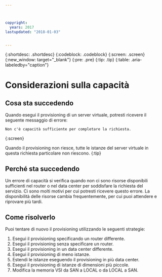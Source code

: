 ```yaml
---



copyright:
  years: 2017
lastupdated: "2018-01-03"


---
```


{:shortdesc: .shortdesc}
{:codeblock: .codeblock}
{:screen: .screen}
{:new_window: target="_blank"}
{:pre: .pre}
{:tip: .tip}
{:table: .aria-labeledby="caption"}


# Considerazioni sulla capacità

## Cosa sta succedendo

Quando esegui il provisioning di un server virtuale, potresti ricevere il seguente messaggio di errore: 

```
Non c'è capacità sufficiente per completare la richiesta.
```
{:screen}

Quando il provisioning non riesce, tutte le istanze del server virtuale in questa richiesta particolare non riescono.
{:tip}

## Perché sta succedendo

Un errore di capacità si verifica quando non ci sono risorse disponibili sufficienti nel router o nel data center per soddisfare la richiesta del servizio. Ci sono molti motivi per cui potresti ricevere questo errore. La disponibilità delle risorse cambia frequentemente, per cui puoi attendere e riprovare più tardi.

## Come risolverlo 

Puoi tentare di nuovo il provisioning utilizzando le seguenti strategie:

1. Esegui il provisioning specificando un router differente.  
2. Esegui il provisioning senza specificare un router.
3. Esegui il provisioning in un data center differente.
4. Esegui il provisioning di meno istanze. 
5. Estendi le istanze eseguendo il provisioning in più data center.
6. Esegui il provisioning di istanze di dimensioni più piccole.
7. Modifica la memoria VSI da SAN a LOCAL o da LOCAL a SAN. 



